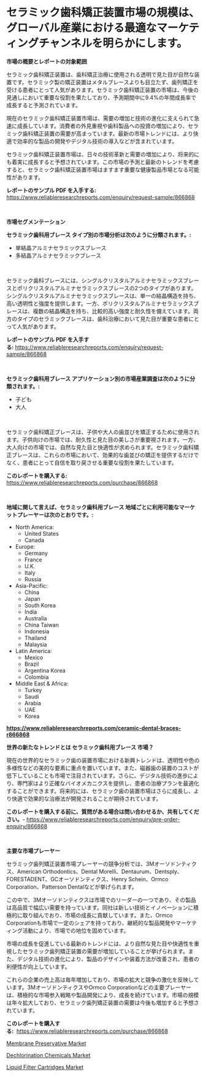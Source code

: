 <p><h1>セラミック歯科矯正装置市場の規模は、グローバル産業における最適なマーケティングチャンネルを明らかにします。</h1></p><p><strong>市場の概要とレポートの対象範囲</strong></p>
<p><p>セラミック歯科矯正装置は、歯科矯正治療に使用される透明で見た目が自然な装置です。セラミック製の矯正装置はメタルブレースよりも目立たず、歯列矯正を受ける患者にとって人気があります。セラミック歯科矯正装置の市場は、今後の見通しにおいて重要な役割を果たしており、予測期間中に9.4%の年間成長率で成長すると予測されています。</p><p>現在のセラミック歯科矯正装置市場は、需要の増加と技術の進化に支えられて急速に成長しています。消費者の外見重視や歯科製品への投資の増加により、セラミック歯科矯正装置の需要が高まっています。最新の市場トレンドには、より快適で効率的な製品の開発やデジタル技術の導入などが含まれています。</p><p>セラミック歯科矯正装置市場は、日々の技術革新と需要の増加により、将来的にも着実に成長すると予想されています。この市場の予測と最新のトレンドを考慮すると、セラミック歯科矯正装置市場はますます重要な健康製品市場となる可能性があります。</p></p>
<p><strong>レポートのサンプル PDF を入手する:</strong> <a href="https://www.reliableresearchreports.com/enquiry/request-sample/866868">https://www.reliableresearchreports.com/enquiry/request-sample/866868</a></p>
<p>&nbsp;</p>
<p><strong>市場セグメンテーション</strong></p>
<p><strong>セラミック歯科用ブレース タイプ別の市場分析は次のように分類されます。:</strong></p>
<p><ul><li>単結晶アルミナセラミックスブレース</li><li>多結晶アルミナセラミックブレース</li></ul></p>
<p>&nbsp;</p>
<p><p>セラミック歯科ブレースには、シングルクリスタルアルミナセラミックスブレースとポリクリスタルアルミナセラミックスブレースの2つのタイプがあります。シングルクリスタルアルミナセラミックスブレースは、単一の結晶構造を持ち、高い透明性と強度を提供します。一方、ポリクリスタルアルミナセラミックスブレースは、複数の結晶構造を持ち、比較的高い強度と耐久性を備えています。両方のタイプのセラミックブレースは、歯科治療において見た目が重要な患者にとって人気があります。</p></p>
<p><strong>レポートのサンプル PDF を入手する:</strong>&nbsp;<a href="https://www.reliableresearchreports.com/enquiry/request-sample/866868">https://www.reliableresearchreports.com/enquiry/request-sample/866868</a></p>
<p>&nbsp;</p>
<p><strong> セラミック歯科用ブレース アプリケーション別の市場産業調査は次のように分類されます。:</strong></p>
<p><ul><li>子ども</li><li>大人</li></ul></p>
<p>&nbsp;</p>
<p><p>セラミック歯科矯正ブレースは、子供や大人の歯並びを矯正するために使用されます。子供向けの市場では、耐久性と見た目の美しさが重要視されます。一方、大人向けの市場では、自然な見た目と快適性が求められます。セラミック歯科矯正ブレースは、これらの市場において、効果的な歯並びの矯正を提供するだけでなく、患者にとって自信を取り戻させる重要な役割を果たしています。</p></p>
<p><strong>このレポートを購入する:</strong>&nbsp; <a href="https://www.reliableresearchreports.com/purchase/866868">https://www.reliableresearchreports.com/purchase/866868</a></p>
<p>&nbsp;</p>
<p><strong>地域に関して言えば、セラミック歯科用ブレース 地域ごとに利用可能なマーケットプレーヤーは次のとおりです。:</strong></p>
<p><ul>
    <li>
        North America:
        <ul>
            <li>United States</li>
            <li>Canada</li>
        </ul>
    </li>
    <li>
        Europe:
        <ul>
            <li>Germany</li>
            <li>France</li>
            <li>U.K.</li>
            <li>Italy</li>
            <li>Russia</li>
        </ul>
    </li>
    <li>
        Asia-Pacific:
        <ul>
            <li>China</li>
            <li>Japan</li>
            <li>South Korea</li>
            <li>India</li>
            <li>Australia</li>
            <li>China Taiwan</li>
            <li>Indonesia</li>
            <li>Thailand</li>
            <li>Malaysia</li>
        </ul>
    </li>
    <li>
        Latin America:
        <ul>
            <li>Mexico</li>
            <li>Brazil</li>
            <li>Argentina Korea</li>
            <li>Colombia</li>
        </ul>
    </li>
    <li>
        Middle East & Africa:
        <ul>
            <li>Turkey</li>
            <li>Saudi</li>
            <li>Arabia</li>
            <li>UAE</li>
            <li>Korea</li>
        </ul>
    </li>
    </ul></p>
<p><strong><a href="https://www.reliableresearchreports.com/ceramic-dental-braces-r866868">https://www.reliableresearchreports.com/ceramic-dental-braces-r866868</a></strong>&nbsp;</p>
<p><strong>世界の新たなトレンドとは セラミック歯科用ブレース 市場？</strong></p>
<p><p>現在の世界的なセラミック歯の装置市場における新興トレンドは、透明性や色の多様性などの美的な要素に重点を置いています。また、磁器歯の装置のコストが低下していることも市場で注目されています。さらに、デジタル技術の進歩により、専門家はより正確なバイオメカニクスを提供し、患者の治療プランを最適化することができます。将来的には、セラミック歯の装置市場はさらに成長し、より快適で効果的な治療法が開発されることが期待されています。</p></p>
<p><strong>このレポートを購入する前に、質問がある場合は問い合わせるか、共有してください。</strong>- <a href="https://www.reliableresearchreports.com/enquiry/pre-order-enquiry/866868">https://www.reliableresearchreports.com/enquiry/pre-order-enquiry/866868</a></p>
<p>&nbsp;</p>
<p><strong>主要な市場プレーヤー</strong></p>
<p><p>セラミック歯列矯正装置市場プレーヤーの競争分析では、3Mオーソドンティクス、American Orthodontics、Dental Morelli、Dentaurum、Dentsply、FORESTADENT、GCオーソドンティクス、Henry Schein、Ormco Corporation、Patterson Dentalなどが挙げられます。</p><p>この中で、3Mオーソドンティクスは市場でのリーダーの一つであり、その製品は高品質で幅広い需要を持っています。同社は新しい技術とイノベーションに積極的に取り組んでおり、市場の成長に貢献しています。また、Ormco Corporationも市場で一定のシェアを持っており、継続的な製品開発やマーケティング活動により、市場での地位を固めています。</p><p>市場の成長を促進している最新のトレンドには、より自然な見た目や快適性を重視したセラミック歯列矯正装置の需要が増加していることが挙げられます。また、デジタル技術の進化により、製品のデザインや装着方法が改善され、患者の利便性が向上しています。</p><p>これらの企業の売上高は毎年増加しており、市場の拡大と競争の激化を反映しています。3MオーソドンティクスやOrmco Corporationなどの主要プレーヤーは、積極的な市場参入戦略や製品開発により、成長を続けています。市場の規模は年々拡大しており、セラミック歯列矯正装置の需要は今後も増加すると予想されています。</p></p>
<p><strong>このレポートを購入する:</strong>&nbsp;&nbsp;<a href="https://www.reliableresearchreports.com/purchase/866868">https://www.reliableresearchreports.com/purchase/866868</a></p>
<p><p><a href="https://www.linkedin.com/pulse/membrane-preservative-market-research-report-unlocks-analysis-i9ysf?trackingId=1GjoaTdx1HkzIIpCRz%2BAdA%3D%3D">Membrane Preservative Market</a></p><p><a href="https://www.linkedin.com/pulse/dechlorination-chemicals-market-size-share-amp-trends-analysis-96yff?trackingId=W8j54SybUAoNXxA54K1Juw%3D%3D">Dechlorination Chemicals Market</a></p><p><a href="https://www.linkedin.com/pulse/liquid-filter-cartridges-market-size-reflecting-forecast-till-1vuqc?trackingId=yD7za3bIJ9Fmo5b%2B4Pr2Tg%3D%3D">Liquid Filter Cartridges Market</a></p></p>
